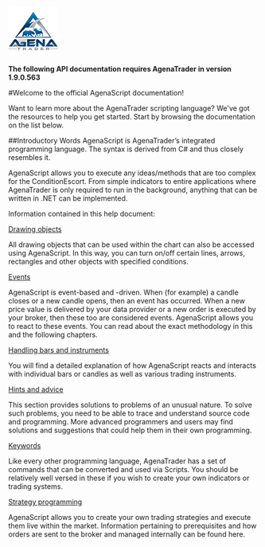 ![AgenaTrader](./images/logo_100.png)

**The following API documentation requires AgenaTrader in version 1.9.0.563**

#Welcome to the official AgenaScript documentation!

Want to learn more about the AgenaTrader scripting language? We've got the resources to help you get started. Start by browsing the documentation on the list below.

##Introductory Words
AgenaScript is AgenaTrader’s integrated programming language. The syntax is derived from C\# and thus closely resembles it.

AgenaScript allows you to execute any ideas/methods that are too complex for the ConditionEscort. From simple indicators to entire applications where AgenaTrader is only required to run in the background, anything that can be written in .NET can be implemented.

Information contained in this help document:

[Drawing objects](./drawing_objects.md#drawing-objects)

All drawing objects that can be used within the chart can also be accessed using AgenaScript. In this way, you can turn on/off certain lines, arrows, rectangles and other objects with specified conditions.

[Events](./events.md#events)

AgenaScript is event-based and -driven. When (for example) a candle closes or a new candle opens, then an event has occurred. When a new price value is delivered by your data provider or a new order is executed by your broker, then these too are considered events. AgenaScript allows you to react to these events. You can read about the exact methodology in this and the following chapters.

[Handling bars and instruments](./handling_bars_and_instruments.md#handling-bars-and-instruments)

You will find a detailed explanation of how AgenaScript reacts and interacts with individual bars or candles as well as various trading instruments.

[Hints and advice](./hints_and_advice.md#hints-and-advice)

This section provides solutions to problems of an unusual nature. To solve such problems, you need to be able to trace and understand source code and programming. More advanced programmers and users may find solutions and suggestions that could help them in their own programming.

[Keywords](./keywords.md#keywords)

Like every other programming language, AgenaTrader has a set of commands that can be converted and used via Scripts. You should be relatively well versed in these if you wish to create your own indicators or trading systems.

[Strategy programming](./strategy_programming.md#strategy-programming)

AgenaScript allows you to create your own trading strategies and execute them live within the market. Information pertaining to prerequisites and how orders are sent to the broker and managed internally can be found here.
